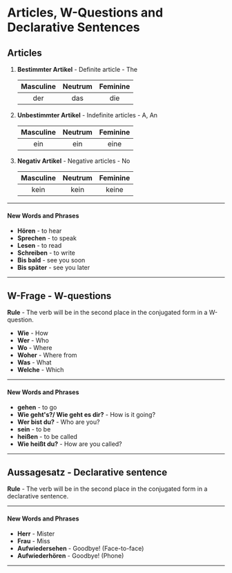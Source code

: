 # Articles, W-Questions and Declarative Sentences

## Articles

1. **Bestimmter Artikel** - Definite article - The

   | Masculine | Neutrum | Feminine |
   | :-------: | :-----: | :------: |
   |    der    |   das   |   die    |

1. **Unbestimmter Artikel** - Indefinite articles - A, An

   | Masculine | Neutrum | Feminine |
   | :-------: | :-----: | :------: |
   |    ein    |   ein   |   eine   |

1. **Negativ Artikel** - Negative articles - No

   | Masculine | Neutrum | Feminine |
   | :-------: | :-----: | :------: |
   |   kein    |  kein   |  keine   |

---

#### New Words and Phrases

- **Hören** - to hear
- **Sprechen** - to speak
- **Lesen** - to read
- **Schreiben** - to write
- **Bis bald** - see you soon
- **Bis später** - see you later

---

## W-Frage - W-questions

**Rule** - The verb will be in the second place in the conjugated form in a W-question.

- **Wie** - How
- **Wer** - Who
- **Wo** - Where
- **Woher** - Where from
- **Was** - What
- **Welche** - Which

---

#### New Words and Phrases

- **gehen** - to go
- **Wie geht's?/ Wie geht es dir?** - How is it going?
- **Wer bist du?** - Who are you?
- **sein** - to be
- **heißen** - to be called
- **Wie heißt du?** - How are you called?

---

## Aussagesatz - Declarative sentence

**Rule** - The verb will be in the second place in the conjugated form in a declarative sentence.

---

#### New Words and Phrases

- **Herr** - Mister
- **Frau** - Miss
- **Aufwiedersehen** - Goodbye! (Face-to-face)
- **Aufwiederhören** - Goodbye! (Phone)

---
